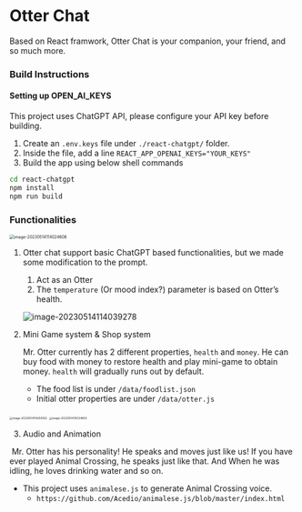 # Otter Chat

Based on React framwork, Otter Chat is your companion, your friend, and so much more.

### Build Instructions

#### Setting up OPEN_AI_KEYS

This project uses ChatGPT API, please configure your API key before building.

1. Create an `.env.keys` file under `./react-chatgpt/` folder.
2. Inside the file, add a line `REACT_APP_OPENAI_KEYS="YOUR_KEYS"`
3. Build the app using below shell commands

```bash
cd react-chatgpt
npm install 
npm run build
```



### Functionalities

<img src="https://s2.loli.net/2023/05/15/MwcxtpjnIhWmTN5.png" alt="image-20230514114024606" style="zoom:50%;" />

1. Otter chat support basic ChatGPT based functionalities, but we made some modification to the prompt.

   1. Act as an Otter
   2. The `temperature` (Or mood index?) parameter is based on Otter’s health. 

   ![image-20230514114039278](https://s2.loli.net/2023/05/15/jpVSbzvZg2KHlNa.png)

2. Mini Game system & Shop system

   Mr. Otter currently has 2 different properties, `health` and `money`. He can buy food with money to restore health and play mini-game to obtain money. `health` will gradually runs out by default.

   * The food list is under `/data/foodlist.json`
   * Initial otter properties are under `/data/otter.js`

<img src="https://s2.loli.net/2023/05/15/w7xWCl3s46feFjR.png" alt="image-20230514114250562" style="zoom:33%;" />

<img src="https://s2.loli.net/2023/05/15/I1VCsGW6iOoe8gU.png" alt="image-20230514114324850" style="zoom:33%;" />

3. Audio and Animation

​	Mr. Otter has his personality! He speaks and moves just like us! If you have ever played Animal Crossing, he speaks just like that. And When he was idling, he loves drinking water and so on.

* This project uses `animalese.js` to generate Animal Crossing voice.
  * `https://github.com/Acedio/animalese.js/blob/master/index.html`
